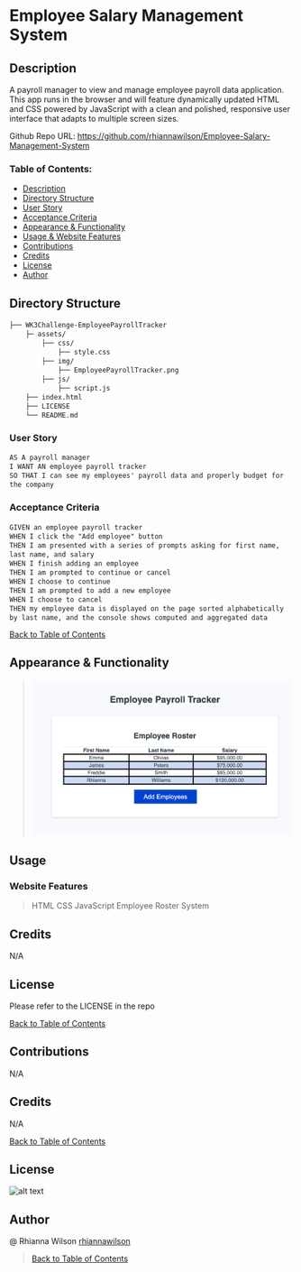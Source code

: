 # Employee Salary Management System
## Description
A payroll manager to view and manage employee payroll data application. 
This app runs in the browser and will feature dynamically updated HTML and CSS powered by JavaScript with a clean and polished, responsive user interface that adapts to multiple screen sizes.

Github Repo URL: https://github.com/rhiannawilson/Employee-Salary-Management-System

### Table of Contents:
- [Description](#description)
- [Directory Structure](#directory-structure)
- [User Story](#user-story)
- [Acceptance Criteria](#acceptance-criteria)
- [Appearance & Functionality](#appearance--functionality) 
- [Usage & Website Features](#usage)
- [Contributions](#contributions)
- [Credits](#credits)
- [License](#license)
- [Author](#author)

## Directory Structure
```  
├── WK3Challenge-EmployeePayrollTracker
    ├─ assets/
        ├── css/
            ├── style.css
        ├── img/
            ├── EmployeePayrollTracker.png
        ├── js/
            ├── script.js        
    ├── index.html
    ├── LICENSE
    └── README.md   
```

### User Story
```
AS A payroll manager
I WANT AN employee payroll tracker
SO THAT I can see my employees' payroll data and properly budget for the company
```

### Acceptance Criteria
```
GIVEN an employee payroll tracker
WHEN I click the "Add employee" button
THEN I am presented with a series of prompts asking for first name, last name, and salary
WHEN I finish adding an employee
THEN I am prompted to continue or cancel
WHEN I choose to continue
THEN I am prompted to add a new employee
WHEN I choose to cancel
THEN my employee data is displayed on the page sorted alphabetically by last name, and the console shows computed and aggregated data
```
[Back to Table of Contents](#table-of-contents)

## Appearance & Functionality 
>![View List of Employees added](./assets/img/EmployeePayrollTracker.png)

## Usage 
### Website Features
> HTML 
> CSS 
> JavaScript
> Employee Roster System

## Credits
N/A

## License
Please refer to the LICENSE in the repo
   
[Back to Table of Contents](#table-of-contents)
## Contributions
N/A

## Credits
N/A

[Back to Table of Contents](#table-of-contents)

## License
![alt text](https://img.shields.io/badge/License-_MIT-blue.svg)

## Author
@ Rhianna Wilson
[rhiannawilson](https://github.com/rhiannawilson)
> [Back to Table of Contents](#table-of-contents)

